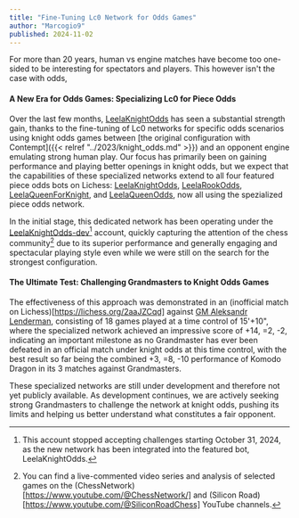 ```yaml
---
title: "Fine-Tuning Lc0 Network for Odds Games"
author: "Marcogio9"
published: 2024-11-02
---
```


For more than 20 years, human vs engine matches have become too one-sided to be interesting for spectators and players. This however isn't the case with odds, 
<!--more-->

#### A New Era for Odds Games: Specializing Lc0 for Piece Odds

Over the last few months, [LeelaKnightOdds](https://lichess.org/@/LeelaKnightOdds) has seen a substantial strength gain, thanks to the fine-tuning of Lc0 networks for specific odds scenarios using knight odds games between [the original configuration with Contempt]({{< relref "../2023/knight_odds.md" >}}) and an opponent engine emulating strong human play. Our focus has primarily been on gaining performance and playing better openings in knight odds, but we expect that the capabilities of these specialized networks extend to all four featured piece odds bots on Lichess: [LeelaKnightOdds](https://lichess.org/@/LeelaKnightOdds), [LeelaRookOdds](https://lichess.org/@/LeelaRookOdds), [LeelaQueenForKnight](https://lichess.org/@/LeelaQueenForKnight), and [LeelaQueenOdds](https://lichess.org/@/LeelaQueenOdds), now all using the spezialized piece odds network.

In the initial stage, this dedicated network has been operating under the [LeelaKnightOdds-dev[^1]](https://lichess.org/@/LeelaKnightOdds-dev) account, quickly capturing the attention of the chess community[^2] due to its superior performance and generally engaging and spectacular playing style even while we were still on the search for the strongest configuration.

#### The Ultimate Test: Challenging Grandmasters to Knight Odds Games

The effectiveness of this approach was demonstrated in an (inofficial match on Lichess)[https://lichess.org/2aaJZCqd] against [GM Aleksandr Lenderman](https://ratings.fide.com/profile/2021285), consisting of 18 games played at a time control of 15'+10", where the specialized network achieved an impressive score of +14, =2, -2, indicating an important milestone as no Grandmaster has ever been defeated in an official match under knight odds at this time control, with the best result so far being the combined +3, =8, -10 performance of Komodo Dragon in its 3 matches against Grandmasters.

These specialized networks are still under development and therefore not yet publicly available. As development continues, we are actively seeking strong Grandmasters to challenge the network at knight odds, pushing its limits and helping us better understand what constitutes a fair opponent.

[^1]: This account stopped accepting challenges starting October 31, 2024, as the new network has been integrated into the featured bot, [LeelaKnightOdds](https://lichess.org/@/LeelaKnightOdds).

[^2]: You can find a live-commented video series and analysis of selected games on the (ChessNetwork)[https://www.youtube.com/@ChessNetwork/] and (Silicon Road)[https://www.youtube.com/@SiliconRoadChess] YouTube channels.
